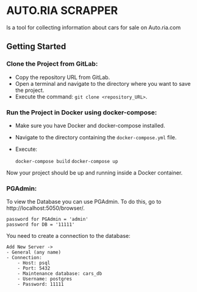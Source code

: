 # AUTO.RIA SCRAPPER
Is a tool for collecting information about cars for sale on Auto.ria.com

## Getting Started
### **Clone the Project from GitLab:** 
  
-   Copy the repository URL from GitLab.
-   Open a terminal and navigate to the directory where you want to save the project.
-   Execute the command: `git clone <repository_URL>`.

### **Run the Project in Docker using docker-compose:**
    
-   Make sure you have Docker and docker-compose installed.
-   Navigate to the directory containing the `docker-compose.yml` file.
-   Execute: 

    `docker-compose build`
    `docker-compose up`

Now your project should be up and running inside a Docker container.

### **PGAdmin:**
To view the Database you can use PGAdmin. To do this, go to http://localhost:5050/browser/.

    password for PGAdmin = 'admin'
    password for DB = '11111'

You need to create a connection to the database:

    Add New Server ->
    - General (any name)
    - Connection:
	    - Host: psql
	    - Port: 5432
	    - Maintenance database: cars_db
	    - Username: postgres
	    - Password: 11111
